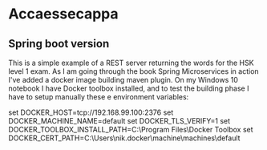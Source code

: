 # Accaessecappa
## Spring boot version

This is a simple example of a REST server returning the words for the HSK level 1 exam.
As I am going through the book Spring Microservices in action I've added a docker image building maven plugin.
On my Windows 10 notebook I have Docker toolbox installed, and to test the building phase I have to setup manually these e
environment variables:

set DOCKER_HOST=tcp://192.168.99.100:2376
set DOCKER_MACHINE_NAME=default
set DOCKER_TLS_VERIFY=1
set DOCKER_TOOLBOX_INSTALL_PATH=C:\Program Files\Docker Toolbox
set DOCKER_CERT_PATH=C:\Users\nik\.docker\machine\machines\default

